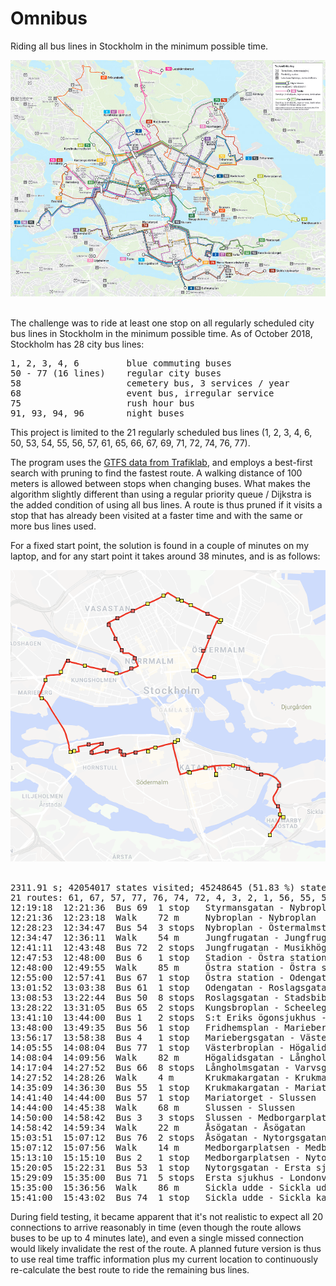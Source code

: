 # Omnibus

Riding all bus lines in Stockholm in the minimum possible time.

<div align="middle">
<img src="bus-lines.jpg">
</div>
<br/>

The challenge was to ride at least one stop on all regularly scheduled city bus lines in Stockholm
in the minimum possible time. As of October 2018, Stockholm has 28 city bus lines:

<pre>
1, 2, 3, 4, 6         blue commuting buses
50 - 77 (16 lines)    regular city buses
58                    cemetery bus, 3 services / year
68                    event bus, irregular service
75                    rush hour bus
91, 93, 94, 96        night buses
</pre>

This project is limited to the 21 regularly scheduled bus lines
(1, 2, 3, 4, 6, 50, 53, 54, 55, 56, 57, 61, 65, 66, 67, 69, 71, 72, 74, 76, 77).

The program uses the [GTFS data from Trafiklab](https://www.trafiklab.se/api/gtfs-regional-beta),
and employs a best-first search with pruning to find the fastest route. A walking distance of
100 meters is allowed between stops when changing buses. What makes the algorithm slightly
different than using a regular priority queue / Dijkstra is the added condition of using all
bus lines. A route is thus pruned if it visits a stop that has already been visited at a faster
time and with the same or more bus lines used.

For a fixed start point, the solution is found in a couple of minutes on my laptop, and for any
start point it takes around 38 minutes, and is as follows:

<div align="middle">
<img src="route-21.png">
</div>
<br/>

<pre>
2311.91 s; 42054017 states visited; 45248645 (51.83 %) states pruned; 3588365 states queued
21 routes: 61, 67, 57, 77, 76, 74, 72, 4, 3, 2, 1, 56, 55, 53, 71, 69, 66, 65, 6, 54, 50
12:19:18  12:21:36  Bus 69  1 stop   Styrmansgatan - Nybroplan
12:21:36  12:23:18  Walk    72 m     Nybroplan - Nybroplan
12:28:23  12:34:47  Bus 54  3 stops  Nybroplan - Östermalmstorg - Karlavägen - Jungfrugatan
12:34:47  12:36:11  Walk    54 m     Jungfrugatan - Jungfrugatan
12:41:11  12:43:48  Bus 72  2 stops  Jungfrugatan - Musikhögskolan - Stadion
12:47:53  12:48:00  Bus 6   1 stop   Stadion - Östra station
12:48:00  12:49:55  Walk    85 m     Östra station - Östra station
12:55:00  12:57:41  Bus 67  1 stop   Östra station - Odengatan
13:01:52  13:03:38  Bus 61  1 stop   Odengatan - Roslagsgatan
13:08:53  13:22:44  Bus 50  8 stops  Roslagsgatan - Stadsbiblioteket - Odenplan - Vasaparken - Sabbatsbergs sjukhus - Tegnérgatan - Norra Bantorget - Cityterminalen - Kungsbroplan
13:28:22  13:31:05  Bus 65  2 stops  Kungsbroplan - Scheelegatan - S:t Eriks ögonsjukhus
13:41:10  13:44:00  Bus 1   2 stops  S:t Eriks ögonsjukhus - S:t Eriksgatan - Fridhemsplan
13:48:00  13:49:35  Bus 56  1 stop   Fridhemsplan - Mariebergsgatan
13:56:17  13:58:38  Bus 4   1 stop   Mariebergsgatan - Västerbroplan
14:05:55  14:08:04  Bus 77  1 stop   Västerbroplan - Högalidsgatan
14:08:04  14:09:56  Walk    82 m     Högalidsgatan - Långholmsgatan
14:17:04  14:27:52  Bus 66  8 stops  Långholmsgatan - Varvsgatan - Skinnarviken - Högalidskyrkan - Ansgariegatan - Ringvägen - Zinkensdamm - Hornsgatan/Rosenlundsgatan - Krukmakargatan
14:27:52  14:28:26  Walk    4 m      Krukmakargatan - Krukmakargatan
14:35:09  14:36:30  Bus 55  1 stop   Krukmakargatan - Mariatorget
14:41:40  14:44:00  Bus 57  1 stop   Mariatorget - Slussen
14:44:00  14:45:38  Walk    68 m     Slussen - Slussen
14:50:00  14:58:42  Bus 3   3 stops  Slussen - Medborgarplatsen - Nytorgsgatan - Åsögatan
14:58:42  14:59:34  Walk    22 m     Åsögatan - Åsögatan
15:03:51  15:07:12  Bus 76  2 stops  Åsögatan - Nytorgsgatan - Medborgarplatsen
15:07:12  15:07:56  Walk    14 m     Medborgarplatsen - Medborgarplatsen
15:13:10  15:15:10  Bus 2   1 stop   Medborgarplatsen - Nytorgsgatan
15:20:05  15:22:31  Bus 53  1 stop   Nytorgsgatan - Ersta sjukhus
15:29:09  15:35:00  Bus 71  5 stops  Ersta sjukhus - Londonviadukten - Danvikstull - Henriksdal - Kanalvägen - Sickla udde
15:35:00  15:36:56  Walk    86 m     Sickla udde - Sickla udde
15:41:00  15:43:02  Bus 74  1 stop   Sickla udde - Sickla kaj
</pre>

During field testing, it became apparent that it's not realistic to expect all 20 connections to
arrive reasonably in time (even though the route allows buses to be up to 4 minutes late), and
even a single missed connection would likely invalidate the rest of the route. A planned future
version is thus to use real time traffic information plus my current location to continuously
re-calculate the best route to ride the remaining bus lines.
